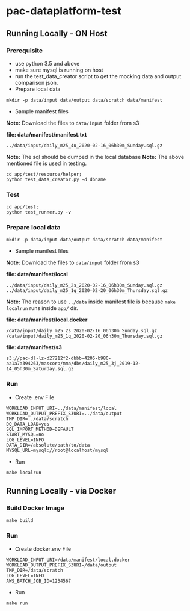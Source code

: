 # pac-dataplatform-test

## Running Locally - ON Host

### Prerequisite

- use python 3.5 and above
- make sure mysql is running on host
- run the test_data_creator script to get the mocking data and output comparison json.
- Prepare local data

```
mkdir -p data/input data/output data/scratch data/manifest
```

- Sample manifest files

**Note:** Download the files to `data/input` folder from s3

**file: data/manifest/manifest.txt**
```
../data/input/daily_m25_4u_2020-02-16_06h30m_Sunday.sql.gz
```

**Note:** The sql should be dumped in the local database
**Note:** The above mentioned file is used in testing.
```
cd app/test/resource/helper;
python test_data_creator.py -d dbname
```

### Test

```
cd app/test;
python test_runner.py -v
```

### Prepare local data

```
mkdir -p data/input data/output data/scratch data/manifest
```

- Sample manifest files

**Note:** Download the files to `data/input` folder from s3

**file: data/manifest/local**
```
../data/input/daily_m25_2s_2020-02-16_06h30m_Sunday.sql.gz
../data/input/daily_m25_1q_2020-02-20_06h30m_Thursday.sql.gz
```

**Note:** The reason to use `../data` inside manifest file is because `make localrun` runs inside `app/` dir.

**file: data/manifest/local.docker**
```
/data/input/daily_m25_2s_2020-02-16_06h30m_Sunday.sql.gz
/data/input/daily_m25_1q_2020-02-20_06h30m_Thursday.sql.gz
```

**file: data/manifest/s3**
```
s3://pac-dl-lz-d27212f2-dbbb-4205-b980-aa1a7a394263/mascorp/mma/dbs/daily_m25_3j_2019-12-14_05h30m_Saturday.sql.gz
```

### Run

- Create .env File
```
WORKLOAD_INPUT_URI=../data/manifest/local
WORKLOAD_OUTPUT_PREFIX_S3URI=../data/output
TMP_DIR=../data/scratch
DO_DATA_LOAD=yes
SQL_IMPORT_METHOD=DEFAULT
START_MYSQL=no
LOG_LEVEL=INFO
DATA_DIR=/absolute/path/to/data
MYSQL_URL=mysql://root@localhost/mysql
```

- Run
```
make localrun
```

## Running Locally - via Docker

### Build Docker Image

```
make build
```

### Run

- Create docker.env File
```
WORKLOAD_INPUT_URI=/data/manifest/local.docker
WORKLOAD_OUTPUT_PREFIX_S3URI=/data/output
TMP_DIR=/data/scratch
LOG_LEVEL=INFO
AWS_BATCH_JOB_ID=1234567
```

- Run
```
make run
```
